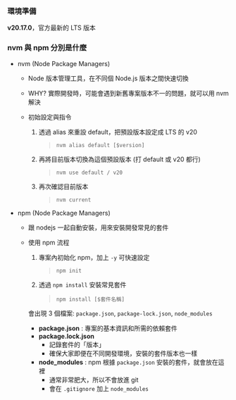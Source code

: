 ### 環境準備

**v20.17.0**，官方最新的 LTS 版本

### nvm 與 npm 分別是什麼

- nvm (Node Package Managers)

  - Node 版本管理工具，在不同個 Node.js 版本之間快速切換
  - WHY? 實際開發時，可能會遇到新舊專案版本不一的問題，就可以用 nvm 解決
  - 初始設定與指令

    1. 透過 alias 來重設 default，把預設版本設定成 LTS 的 v20

       > `nvm alias default [$version]`

    2. 再將目前版本切換為這個預設版本 (打 default 或 v20 都行)

       > `nvm use default / v20`

    3. 再次確認目前版本

       > `nvm current`

- npm (Node Package Managers)

  - 跟 nodejs 一起自動安裝，用來安裝開發常見的套件
  - 使用 npm 流程

    1. 專案內初始化 npm，加上 `-y` 可快速設定

       > `npm init`

    2. 透過 `npm install` 安裝常見套件

       > `npm install [$套件名稱]`

    會出現 3 個檔案: `package.json`, `package-lock.json`, `node_modules`

    - **package.json** : 專案的基本資訊和所需的依賴套件
    - **package.lock.json**
      - 記錄套件的「版本」
      - 確保大家即便在不同開發環境，安裝的套件版本也一樣
    - **node_modules** : npm 根據 `package.json` 安裝的套件，就會放在這裡
      - 通常非常肥大，所以不會放進 git
      - 會在 `.gitignore` 加上 `node_modules`
